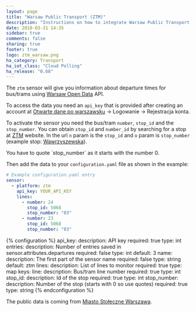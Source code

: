 ```yaml
---
layout: page
title: "Warsaw Public Transport (ZTM)"
description: "Instructions on how to integrate Warsaw Public Transport (ZTM) data into Home Assistant."
date: 2018-03-31 14:35
sidebar: true
comments: false
sharing: true
footer: true
logo: ztm_warsaw.png
ha_category: Transport
ha_iot_class: "Cloud Polling"
ha_release: "0.68"
---
```


The `ztm` sensor will give you information about departure times for bus/trams using [Warsaw Open Data](https://api.um.warszawa.pl/) API.

To access the data you need an `api_key` that is provided after creating an account at [Otwarte dane po warszawsku](https://api.um.warszawa.pl/) -> Logowanie -> Rejestracja konta.

To activate the sensor you need the bus/tram `number`, `stop_id` and the `stop_number`. 
You can obtain `stop_id` and `number_id` by searching for a stop at [ZTM](http://www.ztm.waw.pl/rozklad_nowy.php?c=183&l=1) website. 
In the url `n` param is the `stop_id` and `o` param is `stop_number` (example stop: [Wawrzyszewska](http://www.ztm.waw.pl/rozklad_nowy.php?c=182&l=1&n=5068&o=03)).

<p class='note'>
You have to quote `stop_number` as it starts with the number 0.
</p>

Then add the data to your `configuration.yaml` file as shown in the example:

```yaml
# Example configuration.yaml entry
sensor:
  - platform: ztm
    api_key: YOUR_API_KEY
    lines:
      - number: 24
        stop_id: 5068
        stop_number: "03"
      - number: 23
        stop_id: 5068
        stop_number: "03"
```

{% configuration %}
api_key:
  description: API key
  required: true
  type: int
entries:
  description: Number of entries saved in sensor.attributes.departures
  required: false
  type: int
  default: 3
name:
  description: The first part of the sensor name
  required: false
  type: string
  default: ztm
lines:
  description: List of lines to monitor
  required: true
  type: map
  keys:
    line:
      description: Bus/tram line number
      required: true
      type: int
    stop_id:
      description: Id of the stop
      required: true
      type: int
    stop_number:
      description: Number of the stop (starts with 0 so use quotes)
      required: true
      type: string
{% endconfiguration %}


The public data is coming from [Miasto Stołeczne Warszawa](http://api.um.warszawa.pl ). 
